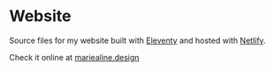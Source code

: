 # Website

Source files for my website built with [Eleventy](https://www.11ty.io) and hosted with [Netlify](https://www.netlify.com).

Check it online at [mariealine.design](https://mariealine.design/)